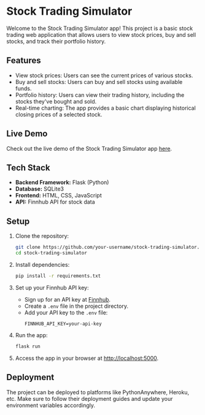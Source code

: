 
# Stock Trading Simulator

Welcome to the Stock Trading Simulator app! This project is a basic stock trading web application that allows users to view stock prices, buy and sell stocks, and track their portfolio history.

## Features

- View stock prices: Users can see the current prices of various stocks.
- Buy and sell stocks: Users can buy and sell stocks using available funds.
- Portfolio history: Users can view their trading history, including the stocks they've bought and sold.
- Real-time charting: The app provides a basic chart displaying historical closing prices of a selected stock.

## Live Demo

Check out the live demo of the Stock Trading Simulator app [here](https://rishwanthvallala.pythonanywhere.com/login).

## Tech Stack

- **Backend Framework:** Flask (Python)
- **Database:** SQLite3
- **Frontend:** HTML, CSS, JavaScript
- **API:** Finnhub API for stock data

## Setup

1. Clone the repository:

   ```sh
   git clone https://github.com/your-username/stock-trading-simulator.git
   cd stock-trading-simulator
   ```

2. Install dependencies:

   ```sh
   pip install -r requirements.txt
   ```

3. Set up your Finnhub API key:
   - Sign up for an API key at [Finnhub](https://finnhub.io/).
   - Create a `.env` file in the project directory.
   - Add your API key to the `.env` file:
     ```
     FINNHUB_API_KEY=your-api-key
     ```

4. Run the app:

   ```sh
   flask run
   ```

5. Access the app in your browser at [http://localhost:5000](http://localhost:5000).

## Deployment

The project can be deployed to platforms like PythonAnywhere, Heroku, etc. Make sure to follow their deployment guides and update your environment variables accordingly.

